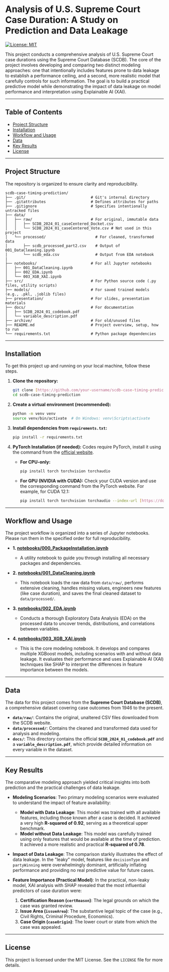 # Analysis of U.S. Supreme Court Case Duration:   A Study on Prediction and Data Leakage

<!-- [![Python Version](https://img.shields.io/badge/Python-3.9+-blue.svg)](https://www.python.org/downloads/) -->
[![License: MIT](https://img.shields.io/badge/License-MIT-yellow.svg)](https://opensource.org/licenses/MIT)

This project conducts a comprehensive analysis of U.S. Supreme Court case durations using the Supreme Court Database (SCDB). The core of the project involves developing and comparing two distinct modeling approaches: one that intentionally includes features prone to data leakage to establish a performance ceiling, and a second, more realistic model that carefully controls for such information. The goal is to build a practical predictive model while demonstrating the impact of data leakage on model performance and interpretation using Explainable AI (XAI).

---

## Table of Contents

- [Project Structure](#project-structure)
- [Installation](#installation)
- [Workflow and Usage](#workflow-and-usage)
- [Data](#data)
- [Key Results](#key-results)
- [License](#license)

---

## Project Structure
The repository is organized to ensure clarity and reproducibility.

```
scdb-case-timing-prediction/
├── .git/                             # Git's internal directory
├── .gitattributes                    # Defines attributes for paths
├── .gitignore                        # Specifies intentionally untracked files
├── data/
│   ├── raw/                          # For original, immutable data
│   │   ├── SCDB_2024_01_caseCentered_Docket.csv
│   │   └── SCDB_2024_01_caseCentered_Vote.csv # Not used in this project
│   └── processed/                      # For cleaned, transformed data 
│       ├── scdb_processed_part2.csv    # Output of 001_DataCleaning.ipynb
│       └── scdb_eda.csv                # Output from EDA notebook
|
├── notebooks/                        # For all Jupyter notebooks
│   ├── 001_DataCleaning.ipynb
│   ├── 002_EDA.ipynb                 
│   └── 003_XGB_XAI.ipynb       
├── src/                              # For Python source code (.py files, utility scripts)
├── models/                           # For saved trained models (e.g., .pkl, .joblib files)
├── presentation/                     # For slides, presentation materials
├── docs/                             # For documentation
│   ├── SCDB_2024_01_codebook.pdf
│   └── variable_description.pdf
├── archive/                          # For old/unused files
├── README.md                         # Project overview, setup, how to run
└── requirements.txt                  # Python package dependencies
```

---

## Installation

To get this project up and running on your local machine, follow these steps.

1.  **Clone the repository:**
    ```bash
    git clone [https://github.com/your-username/scdb-case-timing-prediction.git](https://github.com/your-username/scdb-case-timing-prediction.git)
    cd scdb-case-timing-prediction
    ```

2.  **Create a virtual environment (recommended):**
    ```bash
    python -m venv venv
    source venv/bin/activate  # On Windows: venv\Scripts\activate
    ```

3.  **Install dependencies from `requirements.txt`:**
    ```bash
    pip install -r requirements.txt
    ```

4.  **PyTorch Installation (if needed):**
    Codes require PyTorch, install it using the command from the [official website](https://pytorch.org/get-started/locally/).

    * **For CPU-only:**
        ```bash
        pip install torch torchvision torchaudio
        ```
    * **For GPU (NVIDIA with CUDA):** Check your CUDA version and use the corresponding command from the PyTorch website. For example, for CUDA 12.1:
        ```bash
        pip install torch torchvision torchaudio --index-url [https://download.pytorch.org/whl/cu121](https://download.pytorch.org/whl/cu121)
        ```

---

## Workflow and Usage

The project workflow is organized into a series of Jupyter notebooks. Please run them in the specified order for full reproducibility.

* **1. [notebooks/000_PackageInstallation.ipynb](./notebooks/000_PackageInstallation.ipynb)**
    * A utility notebook to guide you through installing all necessary packages and dependencies.

* **2. [notebooks/001_DataCleaning.ipynb](./notebooks/001_DataCleaning.ipynb)**
    * This notebook loads the raw data from `data/raw/`, performs extensive cleaning, handles missing values, engineers new features (like case duration), and saves the final cleaned dataset to `data/processed/`.

* **3. [notebooks/002_EDA.ipynb](./notebooks/002_EDA.ipynb)**
    * Conducts a thorough Exploratory Data Analysis (EDA) on the processed data to uncover trends, distributions, and correlations between variables.

* **4. [notebooks/003_XGB_XAI.ipynb](./notebooks/003_XGB_XAI.ipynb)**
    * This is the core modeling notebook. It develops and compares multiple XGBoost models, including scenarios with and without data leakage. It evaluates their performance and uses Explainable AI (XAI) techniques like SHAP to interpret the differences in feature importance between the models.

---

## Data

The data for this project comes from the **Supreme Court Database (SCDB)**, a comprehensive dataset covering case outcomes from 1946 to the present.

* **`data/raw/`**: Contains the original, unaltered CSV files downloaded from the SCDB website.
* **`data/processed/`**: Contains the cleaned and transformed data used for analysis and modeling.
* **`docs/`**: This directory contains the official **`SCDB_2024_01_codebook.pdf`** and a **`variable_description.pdf`**, which provide detailed information on every variable in the dataset.

---

## Key Results

The comparative modeling approach yielded critical insights into both prediction and the practical challenges of data leakage.

* **Modeling Scenarios**: Two primary modeling scenarios were evaluated to understand the impact of feature availability:
    * **Model with Data Leakage**: This model was trained with all available features, including those known after a case is decided. It achieved a very high **R-squared of 0.92**, serving as a theoretical upper benchmark.
    * **Model without Data Leakage**: This model was carefully trained using only features that would be available at the time of prediction. It achieved a more realistic and practical **R-squared of 0.78**.

* **Impact of Data Leakage**: The comparison starkly illustrates the effect of data leakage. In the "leaky" model, features like `decisionType` and `partyWinning` were overwhelmingly dominant, artificially inflating performance and providing no real predictive value for future cases.

* **Feature Importance (Practical Model)**: In the practical, non-leaky model, XAI analysis with SHAP revealed that the most influential predictors of case duration were:
    1.  **Certification Reason (`certReason`)**: The legal grounds on which the case was granted review.
    2.  **Issue Area (`issueArea`)**: The substantive legal topic of the case (e.g., Civil Rights, Criminal Procedure, Economics).
    3.  **Case Origin (`caseOrigin`)**: The lower court or state from which the case was appealed.

---

## License

This project is licensed under the MIT License. See the `LICENSE` file for more details.
